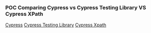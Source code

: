 ### POC Comparing Cypress vs Cypress Testing Library VS Cypress XPath

[Cypress](https://github.com/cypress-io/cypress)
[Cypress Testing Library](https://github.com/testing-library/cypress-testing-library)
[Cypress Xpath](https://www.npmjs.com/package/cypress-xpath)
